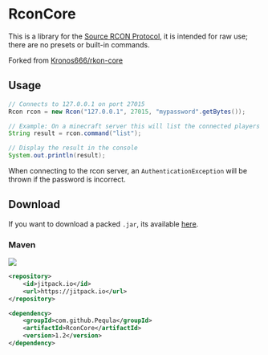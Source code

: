 # RconCore
This is a library for the [Source RCON Protocol](https://developer.valvesoftware.com/wiki/Source_RCON_Protocol), it is intended for raw use; there are no presets or built-in commands.

Forked from [Kronos666/rkon-core](https://github.com/Kronos666/rkon-core)

## Usage
```java
// Connects to 127.0.0.1 on port 27015
Rcon rcon = new Rcon("127.0.0.1", 27015, "mypassword".getBytes());

// Example: On a minecraft server this will list the connected players
String result = rcon.command("list");

// Display the result in the console
System.out.println(result);
```
When connecting to the rcon server, an `AuthenticationException` will be thrown if the password is incorrect.

## Download
If you want to download a packed `.jar`, its available [here](https://github.com/Pequla/RconCore/releases/latest).

### Maven 
[![](https://jitpack.io/v/Pequla/RconCore.svg)](https://jitpack.io/#Pequla/RconCore)
```xml
<repository>
    <id>jitpack.io</id>
    <url>https://jitpack.io</url>
</repository>

<dependency>
    <groupId>com.github.Pequla</groupId>
    <artifactId>RconCore</artifactId>
    <version>1.2</version>
</dependency>
```